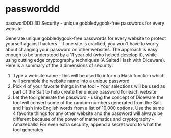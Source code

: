 # passworddd
passworDDD 3D Security - unique gobbledygook-free passwords for every website

Generate unique gobbledygook-free passwords for every website to protect yourself against hackers - if one site is cracked, you won't have to worry about changing your password on other websites. The approach is easy enough to be understood by a 11 year old (who helped develop it), while using cutting edge cryptography techniques (A Salted Hash with Diceware). Here is a summary of the 3 dimensions of security:

1) Type a website name - this will be used to inform a Hash function which will scramble the website name into a unique password
2) Pick 4 of your favorite things in the tool - Your selections will be used as part of the Salt to help create the unique password for each website
3) Let the tool generate the password - using the concept of Diceware the tool will convert some of the random numbers generated from the Salt and Hash into English words from a list of 10,000 options. Use the same 4 favorite things for any other website and the password will always be different because of the power of mathematics and cryptography - Amazeballs! For even extra security, append a secret word to what the tool generates
